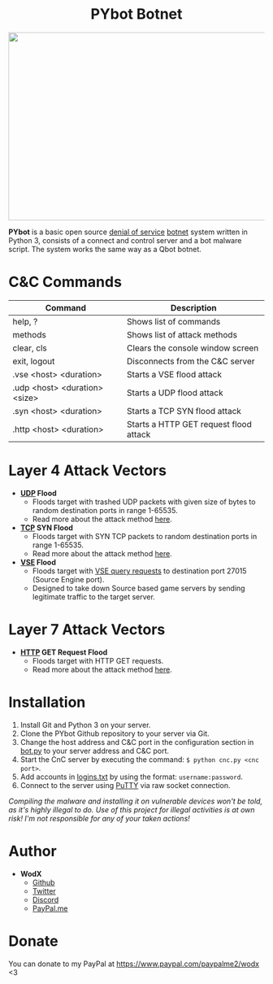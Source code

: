 <h1 align="center">PYbot Botnet</h1>

<p align="center">
    <img width="629" height="370" src="https://raw.githubusercontent.com/WodxTV/PYbot/master/preview.png">
</p>

**PYbot** is a basic open source [denial of service](https://en.wikipedia.org/wiki/Denial-of-service_attack) [botnet](https://en.wikipedia.org/wiki/Botnet) system written in Python 3, consists of a connect and control server and a bot malware script. The system works the same way as a Qbot botnet.

# C&C Commands
Command | Description
--------|------------
help, ? | Shows list of commands
methods | Shows list of attack methods
clear, cls | Clears the console window screen
exit, logout | Disconnects from the C&C server
.vse \<host> \<duration> | Starts a VSE flood attack
.udp \<host> \<duration> \<size> | Starts a UDP flood attack
.syn \<host> \<duration> | Starts a TCP SYN flood attack
.http \<host> \<duration> | Starts a HTTP GET request flood attack

# Layer 4 Attack Vectors
- **[UDP](https://en.wikipedia.org/wiki/User_Datagram_Protocol) Flood**
    - Floods target with trashed UDP packets with given size of bytes to random destination ports in range 1-65535.
    - Read more about the attack method [here](https://en.wikipedia.org/wiki/UDP_flood_attack).
- **[TCP](https://en.wikipedia.org/wiki/Transmission_Control_Protocol) SYN Flood**
    - Floods target with SYN TCP packets to random destination ports in range 1-65535.
    - Read more about the attack method [here](https://en.wikipedia.org/wiki/SYN_flood).
- **[VSE](https://en.wikipedia.org/wiki/Source_(game_engine)) Flood**
    - Floods target with [VSE query requests](https://developer.valvesoftware.com/wiki/Server_queries) to destination port 27015 (Source Engine port).
    - Designed to take down Source based game servers by sending legitimate traffic to the target server.

# Layer 7 Attack Vectors
- **[HTTP](https://en.wikipedia.org/wiki/Hypertext_Transfer_Protocol) GET Request Flood**
    - Floods target with HTTP GET requests.
    - Read more about the attack method [here](https://en.wikipedia.org/wiki/HTTP_Flood).

# Installation
1. Install Git and Python 3 on your server.
2. Clone the PYbot Github repository to your server via Git.
3. Change the host address and C&C port in the configuration section in [bot.py](/bot.py) to your server address and C&C port.
4. Start the CnC server by executing the command: `$ python cnc.py <cnc port>`.
5. Add accounts in [logins.txt](/logins.txt) by using the format: `username:password`.
6. Connect to the server using [PuTTY](https://www.putty.org/) via raw socket connection.

*Compiling the malware and installing it on vulnerable devices won't be told, as it's highly illegal to do. Use of this project for illegal activities is at own risk! I'm not responsible for any of your taken actions!*

# Author
- **WodX**
    - [Github](https://github.com/WodXTV)
    - [Twitter](https://twitter.com/wodxofficial)
    - [Discord](https://profiles.pw/profile/621044372951269417)
    - [PayPal.me](https://www.paypal.com/paypalme2/wodx)

# Donate
You can donate to my PayPal at https://www.paypal.com/paypalme2/wodx <3
